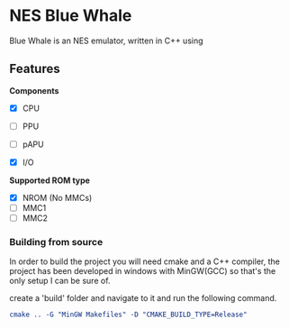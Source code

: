 # NES Blue Whale

Blue Whale is an NES emulator, written in C++ using

## Features


**Components**

- [x] CPU
- [ ] PPU
- [ ] pAPU
- [x] I/O


**Supported ROM type**

- [x] NROM (No MMCs)
- [ ] MMC1
- [ ] MMC2

### Building from source

In order to build the project you will need cmake and a C++ compiler, the project has been developed in windows with MinGW(GCC) so that's the only setup I can be sure of.

create a 'build' folder and navigate to it and run the following command. 

```cmake
cmake .. -G "MinGW Makefiles" -D "CMAKE_BUILD_TYPE=Release"
```
